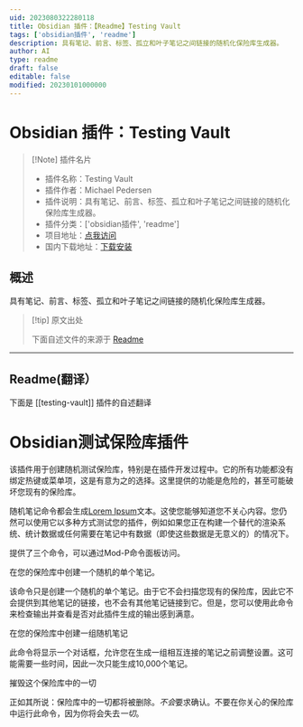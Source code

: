 ```yaml
---
uid: 2023080322280118
title: Obsidian 插件：【Readme】Testing Vault
tags: ['obsidian插件', 'readme']
description: 具有笔记、前言、标签、孤立和叶子笔记之间链接的随机化保险库生成器。
author: AI
type: readme
draft: false
editable: false
modified: 20230101000000
---
```


# Obsidian 插件：Testing Vault

> [!Note] 插件名片
> - 插件名称：Testing Vault
> - 插件作者：Michael Pedersen
> - 插件说明：具有笔记、前言、标签、孤立和叶子笔记之间链接的随机化保险库生成器。
> - 插件分类：['obsidian插件', 'readme']
> - 项目地址：[点我访问](https://github.com/pedersen/obsidian-testing-vault)
> - 国内下载地址：[下载安装](https://pkmer.cn/products/plugin/pluginMarket/?testing-vault)

## 概述

具有笔记、前言、标签、孤立和叶子笔记之间链接的随机化保险库生成器。



> [!tip] 原文出处
> 
>下面自述文件的来源于 [Readme](https://ghproxy.net/https://raw.githubusercontent.com/pedersen/obsidian-testing-vault/master/README.md)
> 

---

## Readme(翻译）

下面是 [[testing-vault]] 插件的自述翻译


# Obsidian测试保险库插件

该插件用于创建随机测试保险库，特别是在插件开发过程中。它的所有功能都没有绑定热键或菜单项，这是有意为之的选择。这里提供的功能是危险的，甚至可能破坏您现有的保险库。

随机笔记命令都会生成[Lorem Ipsum](https://www.lipsum.com/)文本。这使您能够知道您不关心内容。您仍然可以使用它以多种方式测试您的插件，例如如果您正在构建一个替代的渲染系统、统计数据或任何需要在笔记中有数据（即使这些数据是无意义的）的情况下。

提供了三个命令，可以通过Mod-P命令面板访问。

在您的保险库中创建一个随机的单个笔记。

该命令只是创建一个随机的单个笔记。由于它不会扫描您现有的保险库，因此它不会提供到其他笔记的链接，也不会有其他笔记链接到它。但是，您可以使用此命令来检查输出并查看是否对此插件生成的输出感到满意。

在您的保险库中创建一组随机笔记

此命令将显示一个对话框，允许您在生成一组相互连接的笔记之前调整设置。这可能需要一些时间，因此一次只能生成10,000个笔记。

摧毁这个保险库中的一切

正如其所说：保险库中的一切都将被删除。*不会*要求确认。不要在你关心的保险库中运行此命令，因为你将会失去*一切*。



